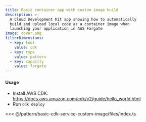 ```yaml
---
title: Basic container app with custom image build
description: >-
  A Cloud Development Kit app showing how to automatically
  build and upload local code as a container image when
  launching your application in AWS Fargate
image: cover.png
filterDimensions:
  - key: tool
    value: cdk
  - key: type
    value: pattern
  - key: capacity
    value: fargate
---
```


#### Usage

- Install AWS CDK: https://docs.aws.amazon.com/cdk/v2/guide/hello_world.html
- Run `cdk deploy`

<<< @/pattern/basic-cdk-service-custom-image/files/index.ts

